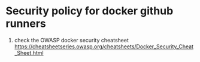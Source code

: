 # Security policy for docker github runners
1. check the OWASP docker security cheatsheet https://cheatsheetseries.owasp.org/cheatsheets/Docker_Security_Cheat_Sheet.html
